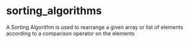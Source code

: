 # sorting_algorithms
A Sorting Algorithm is used to rearrange a given array or list of elements according to a comparison operator on the elements
